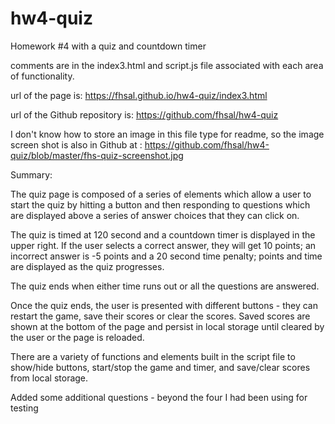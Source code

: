 # hw4-quiz
Homework #4 with a quiz and countdown timer

comments are in the index3.html and script.js file associated with each area of functionality. 

url of the page is: https://fhsal.github.io/hw4-quiz/index3.html

url of the Github repository is:  https://github.com/fhsal/hw4-quiz

I don't know how to store an image in this file type for readme, so the image screen shot is also in Github at : https://github.com/fhsal/hw4-quiz/blob/master/fhs-quiz-screenshot.jpg


Summary: 

The quiz page is composed of a series of elements which allow a user to start the quiz by hitting a button and then responding to questions which are displayed above a series of answer choices that they can click on.

The quiz is timed at 120 second and a countdown timer is displayed in the upper right.   If the user selects a correct answer, they will get 10 points; an incorrect answer is -5 points and a 20 second time penalty;  points and time are displayed as the quiz progresses.  

The quiz ends when either time runs out or all the questions are answered. 

Once the quiz ends, the user is presented with different buttons - they can restart the game, save their scores or clear the scores.  Saved scores are shown at the bottom of the page and persist in local storage until cleared by the user or the page is reloaded. 

There are a variety of functions and elements built in the script file to show/hide buttons, start/stop the game and timer, and save/clear scores from local storage. 

Added some additional questions - beyond the four I had been using for testing 











